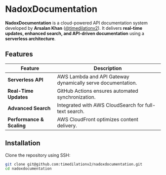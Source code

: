 # NadoxDocumentation

**NadoxDocumentation** is a cloud-powered API documentation system developed by **Arsalan Khan** ([@timedilationv2](https://github.com/timedilationv2)). It delivers **real-time updates, enhanced search, and API-driven documentation** using a **serverless architecture**.

## Features

| **Feature**               | **Description**  |
|---------------------------|-------------------------------------------------|
| **Serverless API**        | AWS Lambda and API Gateway dynamically serve documentation. |
| **Real-Time Updates**     | GitHub Actions ensures automated synchronization. |
| **Advanced Search**       | Integrated with AWS CloudSearch for full-text search. |
| **Performance & Scaling** | AWS CloudFront optimizes content delivery. |

## Installation

Clone the repository using SSH:
```bash
git clone git@github.com:timedilationv2/nadoxdocumentation.git
cd nadoxdocumentation
